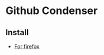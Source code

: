 # Github Condenser

## Install

* [For firefox](https://addons.mozilla.org/en-US/firefox/addon/github-condenser/)
